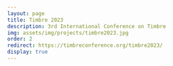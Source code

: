 ```yaml
---
layout: page
title: Timbre 2023
description: 3rd International Conference on Timbre
img: assets/img/projects/timbre2023.jpg
order: 2
redirect: https://timbreconference.org/timbre2023/
display: true
---
```


